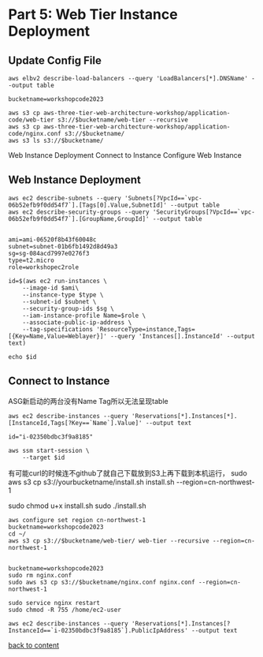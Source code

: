# Part 5: Web Tier Instance Deployment

## Update Config File

```
aws elbv2 describe-load-balancers --query 'LoadBalancers[*].DNSName' --output table
```


```
bucketname=workshopcode2023
```

```
aws s3 cp aws-three-tier-web-architecture-workshop/application-code/web-tier s3://$bucketname/web-tier --recursive
aws s3 cp aws-three-tier-web-architecture-workshop/application-code/nginx.conf s3://$bucketname/
aws s3 ls s3://$bucketname/
```

Web Instance Deployment
Connect to Instance
Configure Web Instance

## Web Instance Deployment

```
aws ec2 describe-subnets --query 'Subnets[?VpcId==`vpc-06b52efb9f0dd54f7`].[Tags[0].Value,SubnetId]' --output table
aws ec2 describe-security-groups --query 'SecurityGroups[?VpcId==`vpc-06b52efb9f0dd54f7`].[GroupName,GroupId]' --output table


```

```
ami=ami-06520f8b43f60048c
subnet=subnet-01b6fb1492d8d49a3
sg=sg-084acd7997e0276f3
type=t2.micro
role=workshopec2role
```
```
id=$(aws ec2 run-instances \
    --image-id $ami\
    --instance-type $type \
    --subnet-id $subnet \
    --security-group-ids $sg \
    --iam-instance-profile Name=$role \
    --associate-public-ip-address \
    --tag-specifications 'ResourceType=instance,Tags=[{Key=Name,Value=Weblayer}]' --query 'Instances[].InstanceId' --output text)

echo $id

```

## Connect to Instance
ASG新启动的两台没有Name Tag所以无法呈现table
```
aws ec2 describe-instances --query 'Reservations[*].Instances[*].[InstanceId,Tags[?Key==`Name`].Value]' --output text
```
```
id="i-02350bdbc3f9a8185"

aws ssm start-session \
    --target $id
```
有可能curl的时候连不github了就自己下载放到S3上再下载到本机运行， sudo aws s3 cp s3://yourbucketname/install.sh install.sh --region=cn-northwest-1

sudo chmod u+x install.sh
sudo ./install.sh

```
aws configure set region cn-northwest-1
bucketname=workshopcode2023
cd ~/
aws s3 cp s3://$bucketname/web-tier/ web-tier --recursive --region=cn-northwest-1
```

```

bucketname=workshopcode2023
sudo rm nginx.conf
sudo aws s3 cp s3://$bucketname/nginx.conf nginx.conf --region=cn-northwest-1
```

```
sudo service nginx restart
sudo chmod -R 755 /home/ec2-user
```
```
aws ec2 describe-instances --query 'Reservations[*].Instances[?InstanceId==`i-02350bdbc3f9a8185`].PublicIpAddress' --output text
```
[back to content](readme.md)
